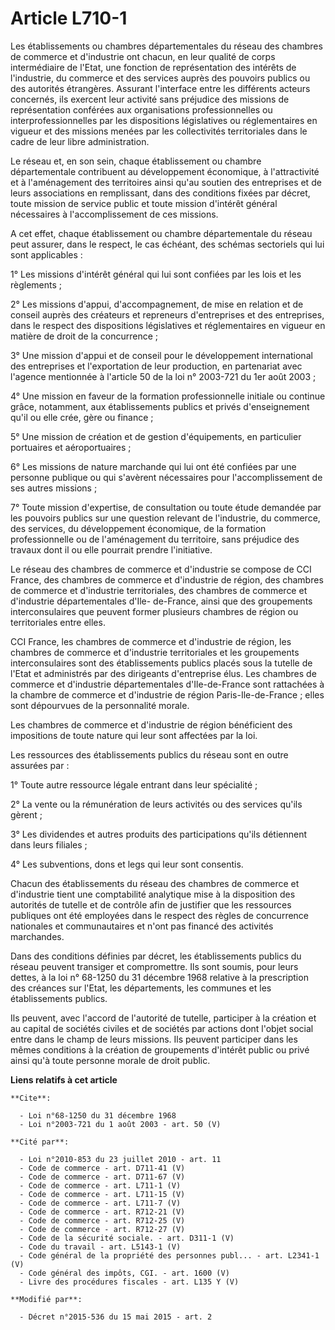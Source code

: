 # Article L710-1

Les établissements ou chambres départementales du réseau des chambres de commerce et d'industrie ont chacun, en leur qualité
de corps intermédiaire de l'Etat, une fonction de représentation des intérêts de l'industrie, du commerce et des services
auprès des pouvoirs publics ou des autorités étrangères. Assurant l'interface entre les différents acteurs concernés, ils
exercent leur activité sans préjudice des missions de représentation conférées aux organisations professionnelles ou
interprofessionnelles par les dispositions législatives ou réglementaires en vigueur et des missions menées par les
collectivités territoriales dans le cadre de leur libre administration. 

Le réseau et, en son sein, chaque établissement ou chambre départementale contribuent au développement économique, à
l'attractivité et à l'aménagement des territoires ainsi qu'au soutien des entreprises et de leurs associations en
remplissant, dans des conditions fixées par décret, toute mission de service public et toute mission d'intérêt général
nécessaires à l'accomplissement de ces missions. 

A cet effet, chaque établissement ou chambre départementale du réseau peut assurer, dans le respect, le cas échéant, des
schémas sectoriels qui lui sont applicables : 

1° Les missions d'intérêt général qui lui sont confiées par les lois et les règlements ; 

2° Les missions d'appui, d'accompagnement, de mise en relation et de conseil auprès des créateurs et repreneurs d'entreprises
et des entreprises, dans le respect des dispositions législatives et réglementaires en vigueur en matière de droit de la
concurrence ; 

3° Une mission d'appui et de conseil pour le développement international des entreprises et l'exportation de leur production,
en partenariat avec l'agence mentionnée à l'article 50 de la loi n° 2003-721 du 1er août 2003 ; 

4° Une mission en faveur de la formation professionnelle initiale ou continue grâce, notamment, aux établissements publics et
privés d'enseignement qu'il ou elle crée, gère ou finance ; 

5° Une mission de création et de gestion d'équipements, en particulier portuaires et aéroportuaires ; 

6° Les missions de nature marchande qui lui ont été confiées par une personne publique ou qui s'avèrent nécessaires pour
l'accomplissement de ses autres missions ; 

7° Toute mission d'expertise, de consultation ou toute étude demandée par les pouvoirs publics sur une question relevant de
l'industrie, du commerce, des services, du développement économique, de la formation professionnelle ou de l'aménagement du
territoire, sans préjudice des travaux dont il ou elle pourrait prendre l'initiative. 

Le réseau des chambres de commerce et d'industrie se compose de CCI France, des chambres de commerce et d'industrie de
région, des chambres de commerce et d'industrie territoriales, des chambres de commerce et d'industrie départementales d'Ile-
de-France, ainsi que des groupements interconsulaires que peuvent former plusieurs chambres de région ou territoriales entre
elles. 

CCI France, les chambres de commerce et d'industrie de région, les chambres de commerce et d'industrie territoriales et les
groupements interconsulaires sont des établissements publics placés sous la tutelle de l'Etat et administrés par des
dirigeants d'entreprise élus. Les chambres de commerce et d'industrie départementales d'Ile-de-France sont rattachées à la
chambre de commerce et d'industrie de région Paris-Ile-de-France ; elles sont dépourvues de la personnalité morale. 

Les chambres de commerce et d'industrie de région bénéficient des impositions de toute nature qui leur sont affectées par la
loi. 

Les ressources des établissements publics du réseau sont en outre assurées par : 

1° Toute autre ressource légale entrant dans leur spécialité ; 

2° La vente ou la rémunération de leurs activités ou des services qu'ils gèrent ; 

3° Les dividendes et autres produits des participations qu'ils détiennent dans leurs filiales ; 

4° Les subventions, dons et legs qui leur sont consentis. 

Chacun des établissements du réseau des chambres de commerce et d'industrie tient une comptabilité analytique mise à la
disposition des autorités de tutelle et de contrôle afin de justifier que les ressources publiques ont été employées dans le
respect des règles de concurrence nationales et communautaires et n'ont pas financé des activités marchandes. 

Dans des conditions définies par décret, les établissements publics du réseau peuvent transiger et compromettre. Ils sont
soumis, pour leurs dettes, à la loi n° 68-1250 du 31 décembre 1968 relative à la prescription des créances sur l'Etat, les
départements, les communes et les établissements publics. 

Ils peuvent, avec l'accord de l'autorité de tutelle, participer à la création et au capital de sociétés civiles et de
sociétés par actions dont l'objet social entre dans le champ de leurs missions. Ils peuvent participer dans les mêmes
conditions à la création de groupements d'intérêt public ou privé ainsi qu'à toute personne morale de droit public.

**Liens relatifs à cet article**

	**Cite**:

	  - Loi n°68-1250 du 31 décembre 1968
	  - Loi n°2003-721 du 1 août 2003 - art. 50 (V)

	**Cité par**:

	  - Loi n°2010-853 du 23 juillet 2010 - art. 11
	  - Code de commerce - art. D711-41 (V)
	  - Code de commerce - art. D711-67 (V)
	  - Code de commerce - art. L711-1 (V)
	  - Code de commerce - art. L711-15 (V)
	  - Code de commerce - art. L711-7 (V)
	  - Code de commerce - art. R712-21 (V)
	  - Code de commerce - art. R712-25 (V)
	  - Code de commerce - art. R712-27 (V)
	  - Code de la sécurité sociale. - art. D311-1 (V)
	  - Code du travail - art. L5143-1 (V)
	  - Code général de la propriété des personnes publ... - art. L2341-1 (V)
	  - Code général des impôts, CGI. - art. 1600 (V)
	  - Livre des procédures fiscales - art. L135 Y (V)

	**Modifié par**:

	  - Décret n°2015-536 du 15 mai 2015 - art. 2
